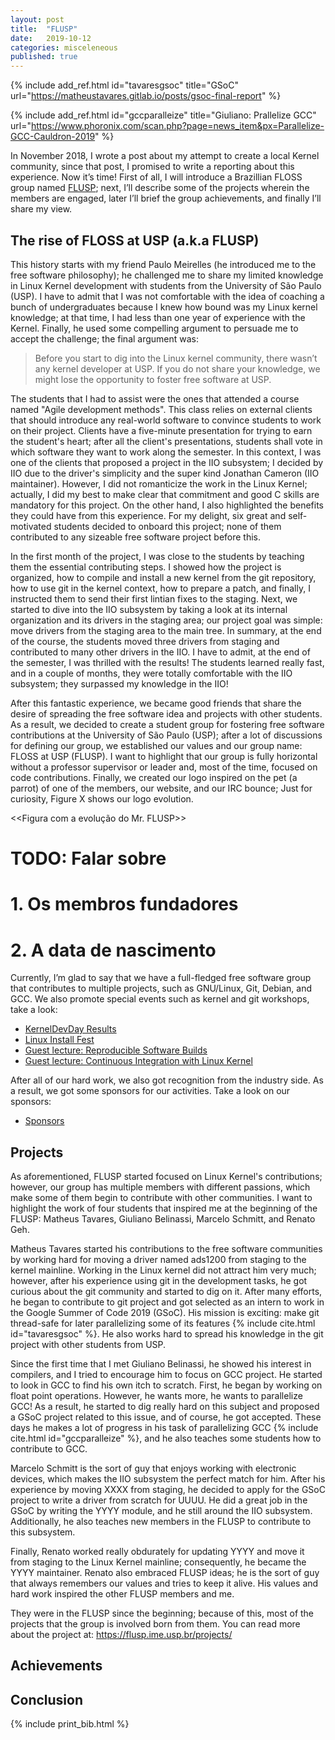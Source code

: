 ```yaml
---
layout: post
title:  "FLUSP"
date:   2019-10-12
categories: misceleneous
published: true
---
```


{% include add_ref.html id="tavaresgsoc"
    title="GSoC"
    url="https://matheustavares.gitlab.io/posts/gsoc-final-report" %}

{% include add_ref.html id="gccparalleize"
    title="Giuliano: Prallelize GCC"
    url="https://www.phoronix.com/scan.php?page=news_item&px=Parallelize-GCC-Cauldron-2019" %}

In November 2018, I wrote a post about my attempt to create a local Kernel
community, since that post, I promised to write a reporting about this
experience. Now it’s time! First of all, I will introduce a Brazillian FLOSS
group named [FLUSP](https://flusp.ime.usp.br/); next, I’ll describe some of the projects wherein the members
are engaged, later I’ll brief the group achievements, and finally I’ll share my
view.

## The rise of FLOSS at USP (a.k.a FLUSP)

This history starts with my friend Paulo Meirelles (he introduced me to the
free software philosophy); he challenged me to share my limited knowledge in
Linux Kernel development with students from the University of São Paulo (USP).
I have to admit that I was not comfortable with the idea of coaching a bunch of
undergraduates because I knew how bound was my Linux kernel knowledge; at that
time, I had less than one year of experience with the Kernel. Finally, he used
some compelling argument to persuade me to accept the challenge; the final
argument was:

> Before you start to dig into the Linux kernel community, there wasn’t any
 kernel developer at USP. If you do not share your knowledge, we might lose
 the opportunity to foster free software at USP.

The students that I had to assist were the ones that attended a course named
"Agile development methods". This class relies on external clients that should
introduce any real-world software to convince students to work on their
project. Clients have a five-minute presentation for trying to earn the
student's heart; after all the client's presentations, students shall vote in
which software they want to work along the semester. In this context, I was one
of the clients that proposed a project in the IIO subsystem; I decided by IIO
due to the driver's simplicity and the super kind Jonathan Cameron (IIO
maintainer). However, I did not romanticize the work in the Linux Kernel;
actually, I did my best to make clear that commitment and good C skills are
mandatory for this project. On the other hand, I also highlighted the benefits
they could have from this experience. For my delight, six great and
self-motivated students decided to onboard this project; none of them
contributed to any sizeable free software project before this.

In the first month of the project, I was close to the students by teaching them
the essential contributing steps. I showed how the project is organized, how to
compile and install a new kernel from the git repository, how to use git in the
kernel context, how to prepare a patch, and finally, I instructed them to send
their first lintian fixes to the staging. Next, we started to dive into the IIO
subsystem by taking a look at its internal organization and its drivers in the
staging area; our project goal was simple: move drivers from the staging area
to the main tree. In summary, at the end of the course, the students moved
three drivers from staging and contributed to many other drivers in the IIO. I
have to admit, at the end of the semester, I was thrilled with the results!
The students learned really fast, and in a couple of months, they were totally
comfortable with the IIO subsystem; they surpassed my knowledge in the IIO!

After this fantastic experience, we became good friends that share the desire
of spreading the free software idea and projects with other students. As a
result, we decided to create a student group for fostering free software
contributions at the University of São Paulo (USP); after a lot of discussions
for defining our group, we established our values and our group name: FLOSS at
USP (FLUSP). I want to highlight that our group is fully horizontal without a
professor supervisor or leader and, most of the time, focused on code
contributions. Finally, we created our logo inspired on the pet (a parrot) of
one of the members,  our website, and our IRC bounce; Just for curiosity,
Figure X shows our logo evolution.

<<Figura com a evolução do Mr. FLUSP>>

# TODO: Falar sobre
# 1. Os membros fundadores
# 2. A data de nascimento

Currently, I’m glad to say that we have a full-fledged free software group that
contributes to multiple projects, such as GNU/Linux, Git, Debian, and GCC. We
also promote special events such as kernel and git workshops, take a look:

* [KernelDevDay Results](https://flusp.ime.usp.br/events/2019/06/14/kerneldevday-results_en/)
* [Linux Install Fest](https://flusp.ime.usp.br/events/2019/03/26/installfest/)
* [Guest lecture: Reproducible Software Builds](https://flusp.ime.usp.br/events/2019/06/05/lecture-reproducible-software-builds/)
* [Guest lecture: Continuous Integration with Linux Kernel](https://flusp.ime.usp.br/events/2019/04/11/kernelci-and-free-software-career/)

After all of our hard work, we also got recognition from the industry side. As
a result, we got some sponsors for our activities. Take a look on our sponsors:

* [Sponsors](https://flusp.ime.usp.br/sponsors/)

## Projects

As aforementioned, FLUSP started focused on Linux Kernel's contributions;
however, our group has multiple members with different passions, which make
some of them begin to contribute with other communities. I want to highlight
the work of four students that inspired me at the beginning of the FLUSP:
Matheus Tavares, Giuliano Belinassi, Marcelo Schmitt, and Renato Geh.

Matheus Tavares started his contributions to the free software communities by
working hard for moving a driver named ads1200 from staging to the kernel
mainline. Working in the Linux kernel did not attract him very much; however,
after his experience using git in the development tasks, he got curious about
the git community and started to dig on it. After many efforts, he began to
contribute to git project and got selected as an intern to work in the Google
Summer of Code 2019 (GSoC). His mission is exciting: make git thread-safe for
later parallelizing some of its features {% include cite.html id="tavaresgsoc"
%}. He also works hard to spread his knowledge in the git project with other
students from USP.

Since the first time that I met Giuliano Belinassi, he showed his interest in
compilers, and I tried to encourage him to focus on GCC project. He started to
look in GCC to find his own itch to scratch. First, he began by working on
float point operations. However, he wants more, he wants to parallelize GCC! As
a result, he started to dig really hard on this subject and proposed a GSoC
project related to this issue, and of course, he got accepted. These days he
makes a lot of progress in his task of parallelizing GCC {% include cite.html id="gccparalleize" %},
and he also teaches some students how to contribute to GCC.

Marcelo Schmitt is the sort of guy that enjoys working with electronic devices,
which makes the IIO subsystem the perfect match for him. After his experience
by moving XXXX from staging, he decided to apply for the GSoC project to write
a driver from scratch for UUUU. He did a great job in the GSoC by writing the
YYYY module, and he still around the IIO subsystem. Additionally, he also
teaches new members in the FLUSP to contribute to this subsystem.

Finally, Renato worked really obdurately for updating YYYY and move it from
staging to the Linux Kernel mainline; consequently, he became the YYYY
maintainer. Renato also embraced FLUSP ideas; he is the sort of guy that always
remembers our values and tries to keep it alive. His values and hard work
inspired the other FLUSP members and me.

They were in the FLUSP since the beginning; because of this, most of the
projects that the group is involved born from them. You can read more about the
project at: https://flusp.ime.usp.br/projects/

## Achievements

## Conclusion

{% include print_bib.html %}
